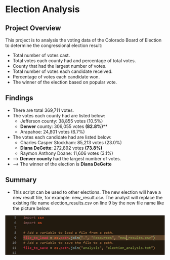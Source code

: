 # Election Analysis

## Project Overview
This project is to analysis the voting data of the Colorado Board of Election to determine the congressional election result:

- Total number of votes cast.
- Total votes each county had and percentage of total votes.
- County that had the largest number of votes.
- Total number of votes each candidate received.
- Percentage of votes each candidate won.
- The winner of the election based on popular vote.

## Findings
- There are total 369,711 votes.
- The votes each county had are listed below:
	- Jefferson county: 38,855 votes (10.5%)
	- **Denver** county: 306,055 votes **(82.8%)****
	- Arapahoe: 24,801 votes (6.7%)
- The votes each candidate had are listed below:
	- Charles Casper Stockham: 85,213 votes (23.0%)
	- **Diana DeGette**: 272,892 votes **(73.8%)**
	- Raymon Anthony Doane: 11,606 votes (3.1%)
- --> **Denver county** had the largest number of votes. 
- --> The winner of the election is **Diana DeGette**

## Summary
- This script can be used to other elections. The new election will have a new result file, for example: new_result.csv. The analyst will replace the existing file name election_results.csv on line 9 by the new file name like the picture below:

![Title](Resources/line9.png)

